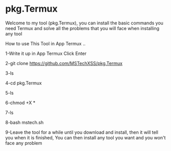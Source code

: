 # pkg.Termux
Welcome to my tool (pkg.Termux), you can install the basic commands you need Termux and solve all the problems that you will face when installing any tool
 
How to use This Tool in App Termux ..

1-Write it up in App Termux Click Enter

2-git clone https://github.com/MSTechXSS/pkg.Termux

3-ls

4-cd pkg.Termux

5-ls

6-chmod +X *

7-ls

8-bash mstech.sh

9-Leave the tool for a while until you download and install, then it will tell you when it is finished, You can then install any tool you want and you won't face any problem
